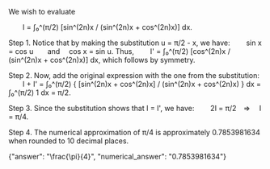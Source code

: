 We wish to evaluate

  I = ∫₀^(π/2) [sin^(2n)x / (sin^(2n)x + cos^(2n)x)] dx.

Step 1. Notice that by making the substitution u = π/2 - x, we have:
  sin x = cos u  and  cos x = sin u.
Thus,
  I' = ∫₀^(π/2) [cos^(2n)x / (sin^(2n)x + cos^(2n)x)] dx,
which follows by symmetry.

Step 2. Now, add the original expression with the one from the substitution:
  I + I' = ∫₀^(π/2) { [sin^(2n)x + cos^(2n)x] / (sin^(2n)x + cos^(2n)x) } dx = ∫₀^(π/2) 1 dx = π/2.

Step 3. Since the substitution shows that I = I', we have:
  2I = π/2 ⇒  I = π/4.

Step 4. The numerical approximation of π/4 is approximately 0.7853981634 when rounded to 10 decimal places.

{"answer": "\\frac{\\pi}{4}", "numerical_answer": "0.7853981634"}